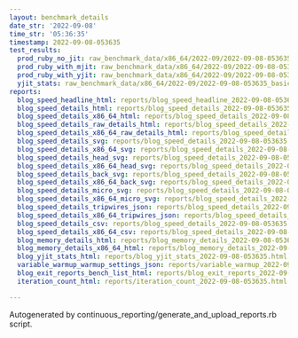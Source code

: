 ```yaml
---
layout: benchmark_details
date_str: '2022-09-08'
time_str: '05:36:35'
timestamp: 2022-09-08-053635
test_results:
  prod_ruby_no_jit: raw_benchmark_data/x86_64/2022-09/2022-09-08-053635_basic_benchmark_prod_ruby_no_jit.json
  prod_ruby_with_mjit: raw_benchmark_data/x86_64/2022-09/2022-09-08-053635_basic_benchmark_prod_ruby_with_mjit.json
  prod_ruby_with_yjit: raw_benchmark_data/x86_64/2022-09/2022-09-08-053635_basic_benchmark_prod_ruby_with_yjit.json
  yjit_stats: raw_benchmark_data/x86_64/2022-09/2022-09-08-053635_basic_benchmark_yjit_stats.json
reports:
  blog_speed_headline_html: reports/blog_speed_headline_2022-09-08-053635.html
  blog_speed_details_html: reports/blog_speed_details_2022-09-08-053635.html
  blog_speed_details_x86_64_html: reports/blog_speed_details_2022-09-08-053635.x86_64.html
  blog_speed_details_raw_details_html: reports/blog_speed_details_2022-09-08-053635.raw_details.html
  blog_speed_details_x86_64_raw_details_html: reports/blog_speed_details_2022-09-08-053635.x86_64.raw_details.html
  blog_speed_details_svg: reports/blog_speed_details_2022-09-08-053635.svg
  blog_speed_details_x86_64_svg: reports/blog_speed_details_2022-09-08-053635.x86_64.svg
  blog_speed_details_head_svg: reports/blog_speed_details_2022-09-08-053635.head.svg
  blog_speed_details_x86_64_head_svg: reports/blog_speed_details_2022-09-08-053635.x86_64.head.svg
  blog_speed_details_back_svg: reports/blog_speed_details_2022-09-08-053635.back.svg
  blog_speed_details_x86_64_back_svg: reports/blog_speed_details_2022-09-08-053635.x86_64.back.svg
  blog_speed_details_micro_svg: reports/blog_speed_details_2022-09-08-053635.micro.svg
  blog_speed_details_x86_64_micro_svg: reports/blog_speed_details_2022-09-08-053635.x86_64.micro.svg
  blog_speed_details_tripwires_json: reports/blog_speed_details_2022-09-08-053635.tripwires.json
  blog_speed_details_x86_64_tripwires_json: reports/blog_speed_details_2022-09-08-053635.x86_64.tripwires.json
  blog_speed_details_csv: reports/blog_speed_details_2022-09-08-053635.csv
  blog_speed_details_x86_64_csv: reports/blog_speed_details_2022-09-08-053635.x86_64.csv
  blog_memory_details_html: reports/blog_memory_details_2022-09-08-053635.html
  blog_memory_details_x86_64_html: reports/blog_memory_details_2022-09-08-053635.x86_64.html
  blog_yjit_stats_html: reports/blog_yjit_stats_2022-09-08-053635.html
  variable_warmup_warmup_settings_json: reports/variable_warmup_2022-09-08-053635.warmup_settings.json
  blog_exit_reports_bench_list_html: reports/blog_exit_reports_2022-09-08-053635.bench_list.html
  iteration_count_html: reports/iteration_count_2022-09-08-053635.html

---
```

Autogenerated by continuous_reporting/generate_and_upload_reports.rb script.
